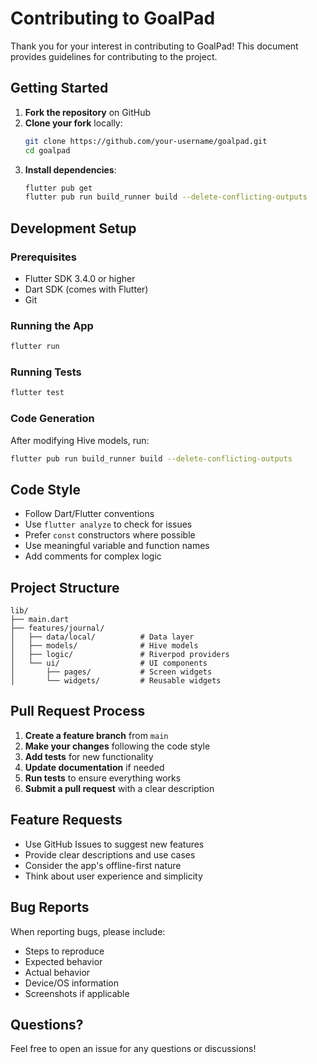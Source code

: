 # Contributing to GoalPad

Thank you for your interest in contributing to GoalPad! This document provides guidelines for contributing to the project.

## Getting Started

1. **Fork the repository** on GitHub
2. **Clone your fork** locally:
   ```bash
   git clone https://github.com/your-username/goalpad.git
   cd goalpad
   ```
3. **Install dependencies**:
   ```bash
   flutter pub get
   flutter pub run build_runner build --delete-conflicting-outputs
   ```

## Development Setup

### Prerequisites
- Flutter SDK 3.4.0 or higher
- Dart SDK (comes with Flutter)
- Git

### Running the App
```bash
flutter run
```

### Running Tests
```bash
flutter test
```

### Code Generation
After modifying Hive models, run:
```bash
flutter pub run build_runner build --delete-conflicting-outputs
```

## Code Style

- Follow Dart/Flutter conventions
- Use `flutter analyze` to check for issues
- Prefer `const` constructors where possible
- Use meaningful variable and function names
- Add comments for complex logic

## Project Structure

```
lib/
├── main.dart
├── features/journal/
│   ├── data/local/          # Data layer
│   ├── models/              # Hive models
│   ├── logic/               # Riverpod providers
│   └── ui/                  # UI components
│       ├── pages/           # Screen widgets
│       └── widgets/         # Reusable widgets
```

## Pull Request Process

1. **Create a feature branch** from `main`
2. **Make your changes** following the code style
3. **Add tests** for new functionality
4. **Update documentation** if needed
5. **Run tests** to ensure everything works
6. **Submit a pull request** with a clear description

## Feature Requests

- Use GitHub Issues to suggest new features
- Provide clear descriptions and use cases
- Consider the app's offline-first nature
- Think about user experience and simplicity

## Bug Reports

When reporting bugs, please include:
- Steps to reproduce
- Expected behavior
- Actual behavior
- Device/OS information
- Screenshots if applicable

## Questions?

Feel free to open an issue for any questions or discussions!

